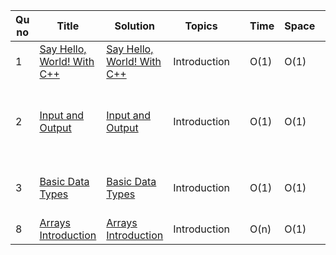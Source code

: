 | Qu no | Title       |  Solution   | Topics |      | Time   | Space  | Difficulty  |     | Approach    | 
| --    | ----------- | ----------- | ---  | ---- | -----  |  ---   | ----------- | --- | ----------- |
| 1   | [Say Hello, World! With C++](https://www.hackerrank.com/challenges/cpp-hello-world/problem?isFullScreen=true) |[Say Hello, World! With C++](https://github.com/C-a-thing/Code-Insight/blob/main/HackerRank/C%2B%2B/Introduction/Say%20Hello%2C%20World!%20With%20C%2B%2B.cpp)   |Introduction |    |  O(1)  |  O(1)  | Easy |   |printing to stdout |
| 2   | [Input and Output](https://www.hackerrank.com/challenges/cpp-input-and-output/problem?isFullScreen=true) |[Input and Output](https://github.com/C-a-thing/Code-Insight/blob/main/HackerRank/C%2B%2B/Introduction/Input%20and%20Output.cpp)   |Introduction |    |  O(1)  |  O(1)  | Easy |   |<li>User input from stdin</li><li>Arithmetic operators</li> |
| 3   | [Basic Data Types](https://www.hackerrank.com/challenges/c-tutorial-basic-data-types/problem?isFullScreen=true) |[Basic Data Types](https://github.com/C-a-thing/Code-Insight/blob/main/HackerRank/C%2B%2B/Introduction/Basic%20Data%20Types.cpp)   |Introduction |    |  O(1)  |  O(1)  | Easy |   |Using of appropriate<br>Format Specifiers |
| 8     | [Arrays Introduction](https://www.hackerrank.com/challenges/arrays-introduction/problem?isFullScreen=true)       |[Arrays Introduction](https://github.com/C-a-thing/Code-Insight/blob/main/HackerRank/C%2B%2B/Introduction/Arrays%20Introduction.cpp) | Introduction       |      |   O(n)     |    O(1)    |        Easy     |     | Brute Force |

